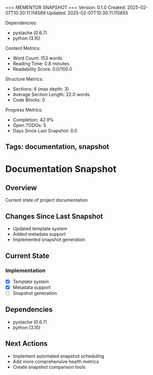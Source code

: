 === MEMENTOR SNAPSHOT ===
Version: 0.1.0
Created: 2025-02-07T10:30:11.114589
Updated: 2025-02-07T10:30:11.115855

Dependencies:
- pystache (0.6.7)
- python (3.10)

Content Metrics:
- Word Count: 153 words
- Reading Time: 0.8 minutes
- Readability Score: 0.0/100.0

Structure Metrics:
- Sections: 6 (max depth: 3)
- Average Section Length: 22.0 words
- Code Blocks: 0

Progress Metrics:
- Completion: 42.9%
- Open TODOs: 5
- Days Since Last Snapshot: 0.0

Tags: documentation, snapshot
---

# Documentation Snapshot

## Overview
Current state of project documentation

## Changes Since Last Snapshot
- Updated template system
- Added metadata support
- Implemented snapshot generation

## Current State
### Implementation
- [X] Template system
- [X] Metadata support
- [ ] Snapshot generation

## Dependencies
- pystache (0.6.7)
- python (3.10)

## Next Actions
- Implement automated snapshot scheduling
- Add more comprehensive health metrics
- Create snapshot comparison tools
